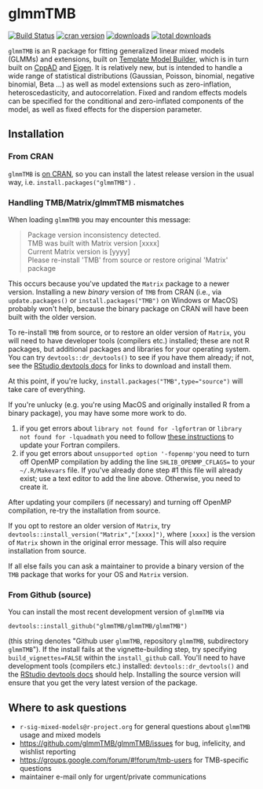 # glmmTMB

[![Build Status](https://travis-ci.org/glmmTMB/glmmTMB.svg?branch=master)](https://travis-ci.org/glmmTMB/glmmTMB)
[![cran version](http://www.r-pkg.org/badges/version/glmmTMB)](https://cran.r-project.org/package=glmmTMB)
[![downloads](http://cranlogs.r-pkg.org/badges/glmmTMB)](http://cranlogs.r-pkg.org/badges/glmmTMB)
[![total downloads](http://cranlogs.r-pkg.org/badges/grand-total/glmmTMB)](http://cranlogs.r-pkg.org/badges/grand-total/glmmTMB)


`glmmTMB` is an R package for fitting generalized linear mixed models (GLMMs) and extensions, built on [Template Model Builder](https://github.com/kaskr/adcomp), which is in turn built on [CppAD](https://www.coin-or.org/CppAD/) and [Eigen](eigen.tuxfamily.org/). It is relatively new, but is intended to handle a wide range of statistical distributions (Gaussian, Poisson, binomial, negative binomial, Beta ...) as well as model extensions such as zero-inflation, heteroscedasticity, and autocorrelation. Fixed and random effects models can be specified for the conditional and zero-inflated components of the model, as well as fixed effects for the dispersion parameter.

## Installation 

### From CRAN

`glmmTMB` is [on CRAN](https://CRAN.R-project.org/package=glmmTMB), so you can install the latest release version in the usual way, i.e. `install.packages("glmmTMB")` .

### Handling TMB/Matrix/glmmTMB mismatches

When loading `glmmTMB` you may encounter this message:

> Package version inconsistency detected.<br>
> TMB was built with Matrix version [xxxx]<br>
> Current Matrix version is [yyyy]<br>
> Please re-install 'TMB' from source or restore original 'Matrix' package

This occurs because you've updated the `Matrix` package to a newer version. Installing a new *binary* version of `TMB` from CRAN (i.e., via `update.packages()` or `install.packages("TMB")` on Windows or MacOS) probably won't help, because the binary package on CRAN will have been built with the older version.

To re-install `TMB` from source, or to restore an older version of `Matrix`, you will need to have developer tools (compilers etc.) installed; these are not R packages, but additional packages and libraries for your operating system. You can try `devtools::dr_devtools()` to see if you have them already; if not, see the [RStudio devtools docs](https://www.rstudio.com/products/rpackages/devtools/) for links to download and install them.

At this point, if you're lucky, `install.packages("TMB",type="source")` will take care of everything.

If you're unlucky (e.g. you're using MacOS and originally installed R from a binary package), you may have some more work to do.

1. if you get errors about `library not found for -lgfortran` or `library not found for -lquadmath` you need to follow [these instructions](https://thecoatlessprofessor.com/programming/rcpp-rcpparmadillo-and-os-x-mavericks--lgfortran-and--lquadmath-error/) to update your Fortran compilers.
2. if you get errors about `unsupported option '-fopenmp'`you need to turn off OpenMP compilation by adding the line `SHLIB_OPENMP_CFLAGS=` to your `~/.R/Makevars` file. If you've already done step #1 this file will already exist; use a text editor to add the line above. Otherwise, you need to create it.

After updating your compilers (if necessary) and turning off OpenMP compilation, re-try the installation from source.

If you opt to restore an older version of `Matrix`, try `devtools::install_version("Matrix","[xxxx]")`, where `[xxxx]` is the version of `Matrix` shown in the original error message. This will also require installation from source.

If all else fails you can ask a maintainer to provide a binary version of the `TMB` package that works for your OS and `Matrix` version.

### From Github (source)

You can install the most recent development version of `glmmTMB` via
```
devtools::install_github("glmmTMB/glmmTMB/glmmTMB")
```
(this string denotes "Github user `glmmTMB`, repository `glmmTMB`, subdirectory `glmmTMB`"). If the install fails at the vignette-building step, try specifying `build_vignettes=FALSE` within the `install_github` call. You'll need to have development tools (compilers etc.) installed: `devtools::dr_devtools()` and the [RStudio devtools docs](https://www.rstudio.com/products/rpackages/devtools/) should help. Installing the source version will ensure that you get the very latest version of the package.

## Where to ask questions

- `r-sig-mixed-models@r-project.org` for general questions about `glmmTMB` usage and mixed models
- https://github.com/glmmTMB/glmmTMB/issues for bug, infelicity, and wishlist reporting
- https://groups.google.com/forum/#!forum/tmb-users for TMB-specific questions
- maintainer e-mail only for urgent/private communications
